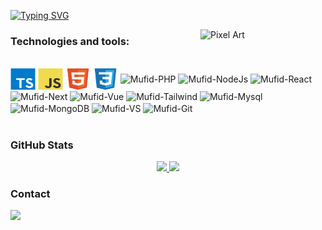 [![Typing SVG](https://readme-typing-svg.demolab.com?font=Fira+Code&pause=1000&color=6793F7&width=435&lines=Hi%2C+everyone!+I'm+Ahmad+Mufid+Risqi.;Welcome+to+my+Github+profile!+)](https://git.io/typing-svg)

<img src="https://github.com/user-attachments/assets/3dd95ed7-9349-404f-8506-a3ad9a4cf5fb" alt="Pixel Art" align="right" width="200">

### Technologies and tools:

<div style="display: inline_block"><br>
  <img align="center" alt="Mufid-Ts" height="35" width="40" src="https://raw.githubusercontent.com/devicons/devicon/master/icons/typescript/typescript-original.svg">
  <img align="center" alt="Mufid-Js" height="35" width="40" src="https://raw.githubusercontent.com/devicons/devicon/master/icons/javascript/javascript-original.svg">
  <img align="center" alt="Mufid-HTML" height="35" width="40" src="https://raw.githubusercontent.com/devicons/devicon/master/icons/html5/html5-original.svg">
  <img align="center" alt="Mufid-CSS" height="35" width="40" src="https://raw.githubusercontent.com/devicons/devicon/master/icons/css3/css3-original.svg">
  <img align="center" alt="Mufid-PHP" height="35" width="40" src="https://cdn.jsdelivr.net/gh/devicons/devicon/icons/php/php-original.svg">
  <img align="center" alt="Mufid-NodeJs" height="35" width="40" src="https://cdn.jsdelivr.net/gh/devicons/devicon/icons/nodejs/nodejs-original.svg">
  <img align="center" alt= "Mufid-React" height="60" width="40" src="https://cdn.jsdelivr.net/gh/devicons/devicon/icons/react/react-original.svg"> 
  <img align="center" alt= "Mufid-Next" height="60" width="40" src="https://cdn.jsdelivr.net/gh/devicons/devicon/icons/nextjs/nextjs-original.svg"> 
  <img align="center" alt= "Mufid-Vue" height="60" width="40" src="https://cdn.jsdelivr.net/gh/devicons/devicon/icons/vuejs/vuejs-original.svg"> 
  <img align="center" alt= "Mufid-Tailwind" height="60" width="40" src="https://cdn.jsdelivr.net/gh/devicons/devicon/icons/tailwindcss/tailwindcss-original.svg"> 
  <img align="center" alt= "Mufid-Mysql" height="60" width="40" src="https://cdn.jsdelivr.net/gh/devicons/devicon/icons/mysql/mysql-original.svg">
  <img align="center" alt= "Mufid-MongoDB" height="60" width="40" src="https://cdn.jsdelivr.net/gh/devicons/devicon/icons/mongodb/mongodb-original.svg"> 
  <img align="center" alt="Mufid-VS" height="35" width="40" src="https://cdn.jsdelivr.net/gh/devicons/devicon/icons/vscode/vscode-original.svg">
  <img align="center" alt="Mufid-Git" height="35" width="40" src="https://cdn.jsdelivr.net/gh/devicons/devicon/icons/git/git-original.svg">
</div><br>

### GitHub Stats

<div align="center" style="display: flex; justify-content: center;">
  <a href="https://github.com/Mufid-031">
    <img height="195px" src="https://github-readme-stats.vercel.app/api?username=Mufid-031&show_icons=true&theme=one_dark_pro&include_all_commits=true&count_private=true"/>
    <img height="195px" src="https://github-readme-stats.vercel.app/api/top-langs/?username=Mufid-031&layout=compact&langs_count=7&theme=one_dark_pro"/>
  </a>
</div>
    
### Contact

<div> 
  <a href="mailto:risqimufid50@gmail.com"><img src="https://img.shields.io/badge/-Gmail-%23333?style=for-the-badge&logo=gmail&logoColor=white" target="_blank"></a>
</div>
